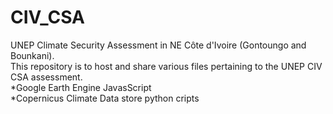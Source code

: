 # CIV_CSA
UNEP Climate Security Assessment in NE Côte d'Ivoire (Gontoungo and Bounkani).<br />
This repository is to host and share various files pertaining to the UNEP CIV CSA assessment.<br />
*Google Earth Engine JavasScript<br />
*Copernicus Climate Data store python cripts<br />
